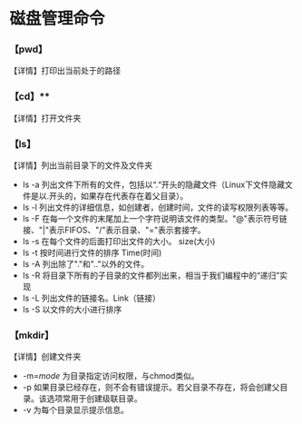 # 磁盘管理命令

### **【pwd】**

【详情】打印出当前处于的路径



### 【cd】**

【详情】打开文件夹



### **【ls】**

【详情】列出当前目录下的文件及文件夹

- ls -a 列出文件下所有的文件，包括以“.“开头的隐藏文件（Linux下文件隐藏文件是以.开头的，如果存在代表存在着父目录）。
- ls -l 列出文件的详细信息，如创建者，创建时间，文件的读写权限列表等等。
- ls -F 在每一个文件的末尾加上一个字符说明该文件的类型。"@"表示符号链接、"|"表示FIFOS、"/"表示目录、"="表示套接字。
- ls -s 在每个文件的后面打印出文件的大小。  size(大小)
- ls -t 按时间进行文件的排序  Time(时间)
- ls -A 列出除了"."和".."以外的文件。
- ls -R 将目录下所有的子目录的文件都列出来，相当于我们编程中的“递归”实现
- ls -L 列出文件的链接名。Link（链接）
- ls -S 以文件的大小进行排序



### **【mkdir】**

【详情】创建文件夹

- -m=*mode*  为目录指定访问权限，与chmod类似。
- -p 如果目录已经存在，则不会有错误提示。若父目录不存在，将会创建父目录。该选项常用于创建级联目录。
- -v 为每个目录显示提示信息。

